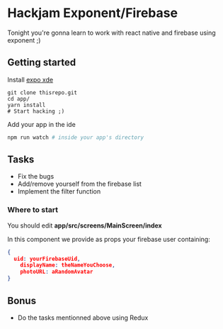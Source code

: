 # Hackjam Exponent/Firebase

Tonight you're gonna learn to work with react native and firebase using exponent ;) 

## Getting started
Install [expo xde](https://github.com/exponent/xde)

```
git clone thisrepo.git
cd app/
yarn install
# Start hacking ;)
```

Add your app in the ide
```bash
npm run watch # inside your app's directory
```


## Tasks
- Fix the bugs
- Add/remove yourself from the firebase list
- Implement the filter function

### Where to start
You should edit <strong>app/src/screens/MainScreen/index</strong>

In this component we provide as props your firebase user containing:
```json
{ 
  uid: yourFirebaseUid, 
    displayName: theNameYouChoose,
    photoURL: aRandomAvatar 
}
```

## Bonus
- Do the tasks mentionned above using Redux

